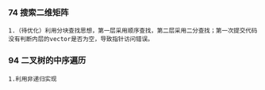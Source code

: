 ### 74 搜索二维矩阵
    1.（待优化）利用分块查找思想，第一层采用顺序查找，第二层采用二分查找；第一次提交代码没有判断内层的vector是否为空，导致指针访问错误。    
### 94 二叉树的中序遍历
    1.利用非递归实现


    

